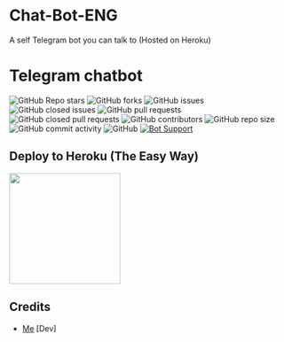 # Chat-Bot-ENG
A self Telegram bot you can talk to (Hosted on Heroku)

# Telegram chatbot

![GitHub Repo stars](https://img.shields.io/github/stars/idzero23/Chat-Bot-ENG?color=blue&style=flat)
![GitHub forks](https://img.shields.io/github/forks/idzero23/Chat-Bot-ENG?color=green&style=flat)
![GitHub issues](https://img.shields.io/github/issues/idzero23/Chat-Bot-ENG)
![GitHub closed issues](https://img.shields.io/github/issues-closed/idzero23/Chat-Bot-ENG)
![GitHub pull requests](https://img.shields.io/github/issues-pr/idzero23/Chat-Bot-ENG)
![GitHub closed pull requests](https://img.shields.io/github/issues-pr-closed/idzero23/Chat-Bot-ENG)
![GitHub contributors](https://img.shields.io/github/contributors/idzero23/Chat-Bot-ENG?style=flat)
![GitHub repo size](https://img.shields.io/github/repo-size/idzero23/Chat-Bot-ENG?color=red)
![GitHub commit activity](https://img.shields.io/github/commit-activity/m/idzero23/Chat-Bot-ENG)
![GitHub](https://img.shields.io/github/license/idzero23/Chat-bot-ENG)
[![Bot Support](https://img.shields.io/badge/Radio%20Player%20V3-Support%20Group-blue)](https://t.me/idzero_gr)



## Deploy to Heroku (The Easy Way)

<p><a href="https://heroku.com/deploy?template=https://github.com/idzero23/Chat-Bot-ENG/tree/master"> <img src="https://img.shields.io/badge/Deploy%20To%20Heroku-blueviolet?style=for-the-badge&logo=heroku" width="200""/></a></p>

## Credits

- [Me](https://github.com/idzeroobot) [Dev]
